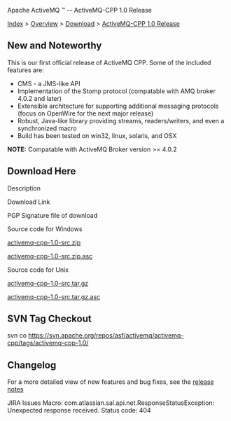 Apache ActiveMQ ™ -- ActiveMQ-CPP 1.0 Release 

[Index](index.html) > [Overview](overview.html) > [Download](download.html) > [ActiveMQ-CPP 1.0 Release](activemq-cpp-10-release.html)

New and Noteworthy
------------------

This is our first official release of ActiveMQ CPP. Some of the included features are:

*   CMS - a JMS-like API
*   Implementation of the Stomp protocol (compatable with AMQ broker 4.0.2 and later)
*   Extensible architecture for supporting additional messaging protocols (focus on OpenWire for the next major release)
*   Robust, Java-like library providing streams, readers/writers, and even a synchronized macro
*   Build has been tested on win32, linux, solaris, and OSX

**NOTE:** Compatable with ActiveMQ Broker version >= 4.0.2

Download Here
-------------

Description

Download Link

PGP Signature file of download

Source code for Windows

[activemq-cpp-1.0-src.zip](http://www.apache.org/dyn/closer.cgi/activemq/activemq-cpp/source/activemq-cpp-1.0-src.zip)

[activemq-cpp-1.0-src.zip.asc](http://www.apache.org/dist/activemq/activemq-cpp/source/activemq-cpp-1.0-src.zip.asc)

Source code for Unix

[activemq-cpp-1.0-src.tar.gz](http://www.apache.org/dyn/closer.cgi/activemq/activemq-cpp/source/activemq-cpp-1.0-src.tar.gz)

[activemq-cpp-1.0-src.tar.gz.asc](http://www.apache.org/dist/activemq/activemq-cpp/source/activemq-cpp-1.0-src.tar.gz.asc)

SVN Tag Checkout
----------------

svn co https://svn.apache.org/repos/asf/activemq/activemq-cpp/tags/activemq-cpp-1.0/

Changelog
---------

For a more detailed view of new features and bug fixes, see the [release notes](https://issues.apache.org/activemq/secure/ReleaseNote.jspa?version=11803&styleName=Html&projectId=11000&Create=Create)  

JIRA Issues Macro: com.atlassian.sal.api.net.ResponseStatusException: Unexpected response received. Status code: 404

 

